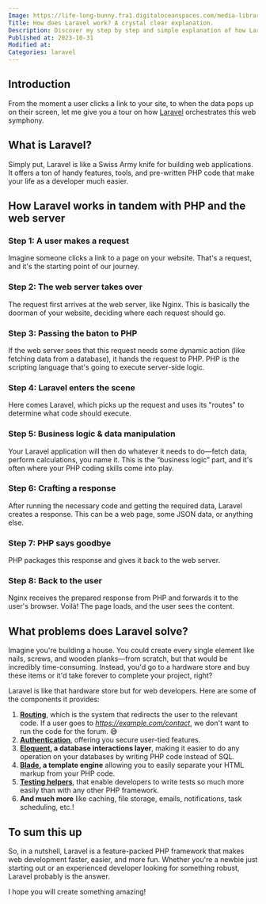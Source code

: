```yaml
---
Image: https://life-long-bunny.fra1.digitaloceanspaces.com/media-library/production/213/FAncssRvJjBYaCmh0SAqka9xFW7KB6-metadGVzdC5wbmc%3D-.png
Title: How does Laravel work? A crystal clear explanation.
Description: Discover my step by step and simple explanation of how Laravel makes your life easier.
Published at: 2023-10-31
Modified at: 
Categories: laravel
---
```


## Introduction

From the moment a user clicks a link to your site, to when the data pops up on their screen, let me give you a tour on how [Laravel](https://laravel.com) orchestrates this web symphony.

## What is Laravel?

Simply put, Laravel is like a Swiss Army knife for building web applications. It offers a ton of handy features, tools, and pre-written PHP code that make your life as a developer much easier.

## How Laravel works in tandem with PHP and the web server

### Step 1: A user makes a request

Imagine someone clicks a link to a page on your website. That's a request, and it's the starting point of our journey.

### Step 2: The web server takes over

The request first arrives at the web server, like Nginx. This is basically the doorman of your website, deciding where each request should go.

### Step 3: Passing the baton to PHP

If the web server sees that this request needs some dynamic action (like fetching data from a database), it hands the request to PHP. PHP is the scripting language that's going to execute server-side logic.

### Step 4: Laravel enters the scene

Here comes Laravel, which picks up the request and uses its "routes" to determine what code should execute.

### Step 5: Business logic & data manipulation

Your Laravel application will then do whatever it needs to do—fetch data, perform calculations, you name it. This is the “business logic” part, and it's often where your PHP coding skills come into play.

### Step 6: Crafting a response

After running the necessary code and getting the required data, Laravel creates a response. This can be a web page, some JSON data, or anything else.

### Step 7: PHP says goodbye

PHP packages this response and gives it back to the web server.

### Step 8: Back to the user

Nginx receives the prepared response from PHP and forwards it to the user's browser. Voilà! The page loads, and the user sees the content.

## What problems does Laravel solve?

Imagine you're building a house. You could create every single element like nails, screws, and wooden planks—from scratch, but that would be incredibly time-consuming. Instead, you'd go to a hardware store and buy these items or it'd take forever to complete your project, right?

Laravel is like that hardware store but for web developers. Here are some of the components it provides:
1. **[Routing](https://laravel.com/docs/routing)**, which is the system that redirects the user to the relevant code. If a user goes to *https://example.com/contact*, we don't want to run the code for the forum. 😅
2. **[Authentication](https://laravel.com/docs/authentication)**, offering you secure user-tied features.
3. **[Eloquent](https://laravel.com/docs/eloquent), a database interactions layer**, making it easier to do any operation on your databases by writing PHP code instead of SQL.
4. **[Blade](https://laravel.com/docs/blade), a template engine** allowing you to easily separate your HTML markup from your PHP code.
5. **[Testing helpers](https://laravel.com/docs/testing)**, that enable developers to write tests so much more easily than with any other PHP framework.
6. **And much more** like caching, file storage, emails, notifications, task scheduling, etc.!

## To sum this up

So, in a nutshell, Laravel is a feature-packed PHP framework that makes web development faster, easier, and more fun. Whether you're a newbie just starting out or an experienced developer looking for something robust, Laravel probably is the answer.

I hope you will create something amazing!